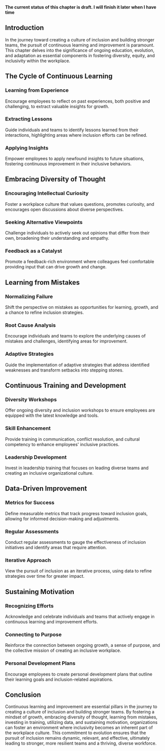 **The current status of this chapter is draft. I will finish it later when I have time**

Introduction
------------

In the journey toward creating a culture of inclusion and building stronger teams, the pursuit of continuous learning and improvement is paramount. This chapter delves into the significance of ongoing education, evolution, and adaptation as essential components in fostering diversity, equity, and inclusivity within the workplace.

The Cycle of Continuous Learning
--------------------------------

### Learning from Experience

Encourage employees to reflect on past experiences, both positive and challenging, to extract valuable insights for growth.

### Extracting Lessons

Guide individuals and teams to identify lessons learned from their interactions, highlighting areas where inclusion efforts can be refined.

### Applying Insights

Empower employees to apply newfound insights to future situations, fostering continuous improvement in their inclusive behaviors.

Embracing Diversity of Thought
------------------------------

### Encouraging Intellectual Curiosity

Foster a workplace culture that values questions, promotes curiosity, and encourages open discussions about diverse perspectives.

### Seeking Alternative Viewpoints

Challenge individuals to actively seek out opinions that differ from their own, broadening their understanding and empathy.

### Feedback as a Catalyst

Promote a feedback-rich environment where colleagues feel comfortable providing input that can drive growth and change.

Learning from Mistakes
----------------------

### Normalizing Failure

Shift the perspective on mistakes as opportunities for learning, growth, and a chance to refine inclusion strategies.

### Root Cause Analysis

Encourage individuals and teams to explore the underlying causes of mistakes and challenges, identifying areas for improvement.

### Adaptive Strategies

Guide the implementation of adaptive strategies that address identified weaknesses and transform setbacks into stepping stones.

Continuous Training and Development
-----------------------------------

### Diversity Workshops

Offer ongoing diversity and inclusion workshops to ensure employees are equipped with the latest knowledge and tools.

### Skill Enhancement

Provide training in communication, conflict resolution, and cultural competency to enhance employees' inclusive practices.

### Leadership Development

Invest in leadership training that focuses on leading diverse teams and creating an inclusive organizational culture.

Data-Driven Improvement
-----------------------

### Metrics for Success

Define measurable metrics that track progress toward inclusion goals, allowing for informed decision-making and adjustments.

### Regular Assessments

Conduct regular assessments to gauge the effectiveness of inclusion initiatives and identify areas that require attention.

### Iterative Approach

View the pursuit of inclusion as an iterative process, using data to refine strategies over time for greater impact.

Sustaining Motivation
---------------------

### Recognizing Efforts

Acknowledge and celebrate individuals and teams that actively engage in continuous learning and improvement efforts.

### Connecting to Purpose

Reinforce the connection between ongoing growth, a sense of purpose, and the collective mission of creating an inclusive workplace.

### Personal Development Plans

Encourage employees to create personal development plans that outline their learning goals and inclusion-related aspirations.

Conclusion
----------

Continuous learning and improvement are essential pillars in the journey to creating a culture of inclusion and building stronger teams. By fostering a mindset of growth, embracing diversity of thought, learning from mistakes, investing in training, utilizing data, and sustaining motivation, organizations can foster an environment where inclusivity becomes an inherent part of the workplace culture. This commitment to evolution ensures that the pursuit of inclusion remains dynamic, relevant, and effective, ultimately leading to stronger, more resilient teams and a thriving, diverse workforce.
